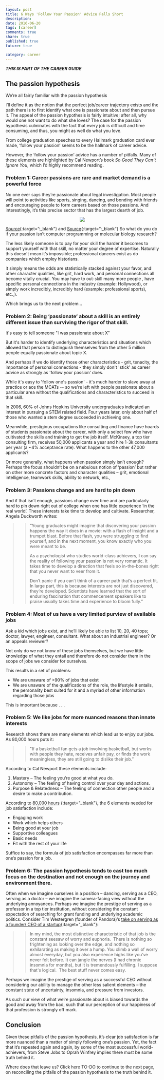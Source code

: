 ```yaml
---
layout: post
title: 6 Ways 'Follow Your Passion' Advice Falls Short
description: 
date: 2016-06-20
tags: [career]
comments: true
share: true
published: true
future: true

category: career
---
```


***THIS IS PART OF THE CAREER GUIDE***

## The passion hypothesis

We’re all fairly familiar with the passion hypothesis 

I’ll define it as the notion that the perfect job/career trajectory exists and the path there is to first identify what one is passionate about and then pursue it. The appeal of the passion hypothesis is fairly intuitive; after all, why would one not want to do what she loves? The case for the passion hypothesis culminates with the fact that every job is difficult and time consuming, and thus, you might as well do what you love. 

From college graduation speeches to every Hallmark graduation card ever made, ‘follow your passion’ seems to be the hallmark of career advice. 

However, the ‘follow your passion’ advice has a number of pitfalls. Many of these elements are highlighted by Cal Newport’s book *So Good They Can’t Ignore You*, which I’d highly recommend reading. 

### Problem 1: Career passions are rare and market demand is a powerful force

No one ever says they’re passionate about legal investigation. Most people will point to activities like sports, singing, dancing, and bonding with friends and encouraging people to form careers based on those passions. And interestingly, it’s this precise sector that has the largest dearth of job. 


<p align="center">
  <img src="/images/passion-v-jobs.png">
</p>

[Source]( https://web.archive.org/web/20150816224758/http://selfdeterminationtheory.org/SDT/documents/2003_VallerancBlanchardMageauKoesnterRatelleLeonardGagneMacolais_JPSP.pdf){:target=”:_blank”} and [Source]( https://web.archive.org/web/20150816225221/http://www12.statcan.gc.ca/census-recensement/2006/dp-pd/tbt/Rp-eng.cfm?LANG=E&APATH=3&DETAIL=0&DIM=0&FL=A&FREE=0&GC=0&GID=0&GK=0&GRP=1&PID=92117&PRID=0&PTYPE=88971,97154&S=0&SHOWALL=0&SUB=0&Temporal=2006&THEME=74&VID=0&VNAMEE=&VNAMEF=){:target=”:_blank”}
So what do you do if your passion isn’t computer programming or molecular biology research? 

The less likely someone is to pay for your skill the harder it becomes to support yourself with that skill, no matter your degree of expertise. Naturally this doesn’t mean it’s impossible; professional dancers exist as do companies which employ historians. 

It simply means the odds are statistically stacked against your favor, and other character qualities, like grit, hard work, and personal connections all become vitally crucial. You may have to out-skill many more people , have specific personal connections in the industry (example: Hollywood), or simply work incredibly, incredibly hard (example: professional sports), etc.,). 

Which brings us to the next problem…

### Problem 2: Being ‘passionate’ about a skill is an entirely different issue than surviving the rigor of that skill. 

It's easy to tell someone "I was passionate about X" 

But it's harder to identify underlying characteristics and situations which allowed that person to distinguish themselves from the other 5 million people equally passionate about topic X.

And perhaps if we do identify those other characteristics - grit, tenacity, the importance of personal connections - they simply don't 'stick' as career advice as strongly as 'follow your passion' does.

While it's easy to 'follow one's passion' - it's much harder to slave away at practice or ace the MCATs -- so we're left with people passionate about a particular area without the qualifications and characteristics to succeed in that skill. 

In 2006, 60% of Johns Hopkins University undergraduates indicated an interest in pursuing a STEM related field. Four years later, only about half of those who wanted a stem degree succeeded in achieving one. 

Meanwhile, prestigious occupations like consulting and finance have hoards of students passionate about the career, with only a select few who have cultivated the skills and training to get the job itself. McKinsey, a top tier consulting firm, receives 50,000 applicants a year and hire 1-3k consultants per year (a ~4% acceptance rate). What happens to the other 47,000 applicants?
 
Or more generally, what happens when passion simply isn’t enough? Perhaps the focus shouldn’t be on a nebulous notion of ‘passion’ but rather on other more concrete factors and character qualities – grit, emotional intelligence, teamwork skills, ability to network, etc.,  

### Problem 3: Passions change and are hard to pin down

And if that isn’t enough, passions change over time and are particularly hard to pin down right out of college when one has little experience ‘in the real world’. These interests take time to develop and cultivate.  Researcher, Angela Duckworth writes:

> > “Young graduates might imagine that discovering your passion happens the way it does in a movie: with a flash of insight and a trumpet blast. Before that flash, you were struggling to find yourself, and in the next moment, you know exactly who you were meant to be.
> > 
> > As a psychologist who studies world-class achievers, I can say the reality of following your passion is not very romantic. It takes time to develop a direction that feels so in-the-bones right that you never want to veer from it.
> > 
> > Don’t panic if you can’t think of a career path that’s a perfect fit. In large part, this is because interests are not just discovered, they’re developed. Scientists have learned that the sort of enduring fascination that commencement speakers like to praise usually takes time and experience to bloom fully.”

### Problem 4: Most of us have a very limited purview of available jobs

Ask a kid which jobs exist, and he’ll likely be able to list 10, 20, 40 tops; doctor, lawyer, engineer, consultant. What about an industrial engineer? Or an appeals reviewer?

Not only do we not know of these jobs themselves, but we have little knowledge of what they entail and therefore do not consider them in the scope of jobs we consider for ourselves.

This results in a set of problems:

-	We are unaware of >90% of jobs that exist
-	We are unaware of the qualifications of the role, the lifestyle it entails, the personality best suited for it and a myriad of other information regarding those jobs

This is important because . . .

### Problem 5: We like jobs for more nuanced reasons than innate interests 

Research shows there are many elements which lead us to enjoy our jobs. 
As 80,000 hours puts it:

>> "If a basketball fan gets a job involving basketball, but works with people they hate, receives unfair pay, or finds the work meaningless, they are still going to dislike their job.”

According to Cal Newport these elements include: 

1.	Mastery – The feeling you’re good at what you do.
2.	Autonomy – The feeling of having control over your day and actions.
3.	Purpose & Relatedness – The feeling of connection other people and a desire to make a contribution.

According to [80,000 hours]( https://80000hours.org/articles/dont-follow-your-passion/) {:target="_blank"}, the 6 elements needed for job satisfaction include: 

- Engaging work
- Work which helps others
- Being good at your job
- Supportive colleagues
- Basic needs
- Fit with the rest of your life

Suffice to say, the formula of job satisfaction encompasses far more than one’s passion for a job. 

### Problem 6: The passion hypothesis tends to cast too much focus on the destination and not enough on the journey and environment there. 

Often when we imagine ourselves in a position – dancing, serving as a CEO, serving as a doctor – we imagine the camera-facing view without the underlying annoyances. Perhaps we imagine the prestige of serving as a professor in a top tier institution, without considering the constant expectation of searching for grant funding and underlying academic politics. Consider Tim Westergren (founder of Pandora)’s [take on serving as a founder/ CEO of a startup](https://www.quora.com/What-does-it-feel-like-being-the-CEO-of-a-startup#!n=18){:target="_blank"}: 

> > In my mind, the most distinctive characteristic of that job is the constant seesaw of worry and euphoria.  There is nothing so frightening as looking over the edge, and nothing so exhilarating as making it over a hump. You climb a wall of worry almost everyday, but you also experience highs like you've never felt before. It can jangle the nerves (I had chronic insomnia for months), but it is tremendously fulfilling. I suppose that's logical.  The best stuff never comes easy.

Perhaps we imagine the prestige of serving as a successful CEO without considering our ability to manage the other less salient elements – the constant state of uncertainty, insomnia, and pressure from investors. 

As such our view of what we’re passionate about is biased towards the good and away from the bad, such that our perception of our happiness of that profession is strongly off mark.  

## Conclusion

Given these pitfalls of the passion hypothesis, it’s clear job satisfaction is far more nuanced than a matter of simply following one’s passion. Yet, the fact that it’s repeated again and again, by some of the most successful world-achievers, from Steve Jobs to Oprah Winfrey implies there must be some truth behind it. 

 Where does that leave us? Click here TO-DO to continue to the next page, on reconciling the pitfalls of the passion hypothesis to the truth behind it. 
